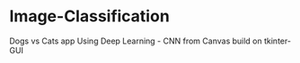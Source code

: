 # Image-Classification
Dogs vs Cats app Using Deep Learning - CNN from Canvas build on tkinter- GUI

